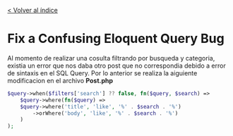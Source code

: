 [< Volver al índice](../index.md)

# Fix a Confusing Eloquent Query Bug

Al momento de realizar una cosulta filtrando por busqueda y categoria, existia un error que nos daba otro post que no correspondia debido a error de sintaxis en el SQL Query. Por lo anterior se realiza la aiguiente modificacion en el archivo **Post.php**

```php
$query->when($filters['search'] ?? false, fn($query, $search) =>
    $query->where(fn($query) =>
    $query->where('title', 'like', '%' . $search . '%')
        ->orWhere('body', 'like', '%' . $search . '%')
    )
);
```

